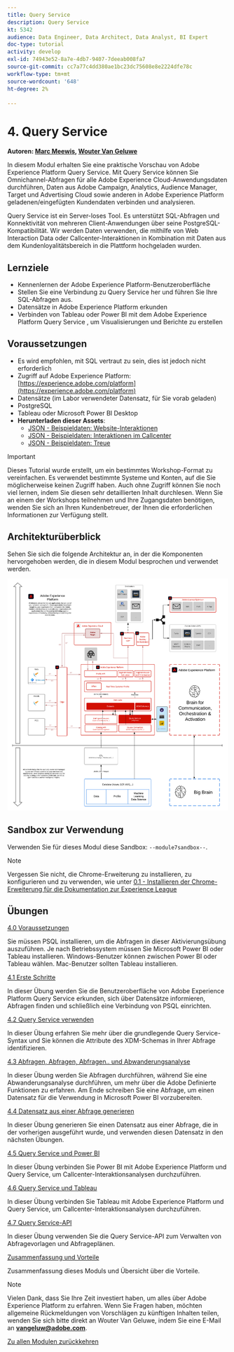 ```yaml
---
title: Query Service
description: Query Service
kt: 5342
audience: Data Engineer, Data Architect, Data Analyst, BI Expert
doc-type: tutorial
activity: develop
exl-id: 74943e52-8a7e-4db7-9407-7deeab008fa7
source-git-commit: cc7a77c4dd380ae1bc23dc75608e8e2224dfe78c
workflow-type: tm+mt
source-wordcount: '648'
ht-degree: 2%

---
```


# 4. Query Service

**Autoren: [Marc Meewis](https://www.linkedin.com/in/marcmeewis/), [Wouter Van Geluwe](https://www.linkedin.com/in/woutervangeluwe/)**

In diesem Modul erhalten Sie eine praktische Vorschau von Adobe Experience Platform Query Service. Mit Query Service können Sie Omnichannel-Abfragen für alle Adobe Experience Cloud-Anwendungsdaten durchführen, Daten aus Adobe Campaign, Analytics, Audience Manager, Target und Advertising Cloud sowie anderen in Adobe Experience Platform geladenen/eingefügten Kundendaten verbinden und analysieren.

Query Service ist ein Server-loses Tool. Es unterstützt SQL-Abfragen und Konnektivität von mehreren Client-Anwendungen über seine PostgreSQL-Kompatibilität.
Wir werden Daten verwenden, die mithilfe von Web Interaction Data oder Callcenter-Interaktionen in Kombination mit Daten aus dem Kundenloyalitätsbereich in die Plattform hochgeladen wurden.

## Lernziele

- Kennenlernen der Adobe Experience Platform-Benutzeroberfläche
- Stellen Sie eine Verbindung zu Query Service her und führen Sie Ihre SQL-Abfragen aus.
- Datensätze in Adobe Experience Platform erkunden
- Verbinden von Tableau oder Power BI mit dem Adobe Experience Platform Query Service , um Visualisierungen und Berichte zu erstellen

## Voraussetzungen

- Es wird empfohlen, mit SQL vertraut zu sein, dies ist jedoch nicht erforderlich
- Zugriff auf Adobe Experience Platform: [https://experience.adobe.com/platform](https://experience.adobe.com/platform)
- Datensätze (im Labor verwendeter Datensatz, für Sie vorab geladen)
- PostgreSQL
- Tableau oder Microsoft Power BI Desktop
- **Herunterladen dieser Assets**:
   - [JSON - Beispieldaten: Website-Interaktionen](./../../assets/json/ee.json)
   - [JSON - Beispieldaten: Interaktionen im Callcenter](./../../assets/json/callcenter.json)
   - [JSON - Beispieldaten: Treue](./../../assets/json/loyalty.json)

>[!IMPORTANT]
>
>Dieses Tutorial wurde erstellt, um ein bestimmtes Workshop-Format zu vereinfachen. Es verwendet bestimmte Systeme und Konten, auf die Sie möglicherweise keinen Zugriff haben. Auch ohne Zugriff können Sie noch viel lernen, indem Sie diesen sehr detaillierten Inhalt durchlesen. Wenn Sie an einem der Workshops teilnehmen und Ihre Zugangsdaten benötigen, wenden Sie sich an Ihren Kundenbetreuer, der Ihnen die erforderlichen Informationen zur Verfügung stellt.

## Architekturüberblick

Sehen Sie sich die folgende Architektur an, in der die Komponenten hervorgehoben werden, die in diesem Modul besprochen und verwendet werden.

![Architekturüberblick](../../assets/images/architecturem7.png)

## Sandbox zur Verwendung

Verwenden Sie für dieses Modul diese Sandbox: `--module7sandbox--`.

>[!NOTE]
>
>Vergessen Sie nicht, die Chrome-Erweiterung zu installieren, zu konfigurieren und zu verwenden, wie unter [0.1 - Installieren der Chrome-Erweiterung für die Dokumentation zur Experience League](../module0/ex1.md)

## Übungen

[4.0 Voraussetzungen](./ex0.md)

Sie müssen PSQL installieren, um die Abfragen in dieser Aktivierungsübung auszuführen. Je nach Betriebssystem müssen Sie Microsoft Power BI oder Tableau installieren. Windows-Benutzer können zwischen Power BI oder Tableau wählen. Mac-Benutzer sollten Tableau installieren.

[4.1 Erste Schritte](./ex1.md)

In dieser Übung werden Sie die Benutzeroberfläche von Adobe Experience Platform Query Service erkunden, sich über Datensätze informieren, Abfragen finden und schließlich eine Verbindung von PSQL einrichten.

[4.2 Query Service verwenden](./ex2.md)

In dieser Übung erfahren Sie mehr über die grundlegende Query Service-Syntax und Sie können die Attribute des XDM-Schemas in Ihrer Abfrage identifizieren.

[4.3 Abfragen, Abfragen, Abfragen.. und Abwanderungsanalyse](./ex3.md)

In dieser Übung werden Sie Abfragen durchführen, während Sie eine Abwanderungsanalyse durchführen, um mehr über die Adobe Definierte Funktionen zu erfahren. Am Ende schreiben Sie eine Abfrage, um einen Datensatz für die Verwendung in Microsoft Power BI vorzubereiten.

[4.4 Datensatz aus einer Abfrage generieren](./ex4.md)

In dieser Übung generieren Sie einen Datensatz aus einer Abfrage, die in der vorherigen ausgeführt wurde, und verwenden diesen Datensatz in den nächsten Übungen.

[4.5 Query Service und Power BI](./ex5.md)

In dieser Übung verbinden Sie Power BI mit Adobe Experience Platform und Query Service, um Callcenter-Interaktionsanalysen durchzuführen.

[4.6 Query Service und Tableau](./ex6.md)

In dieser Übung verbinden Sie Tableau mit Adobe Experience Platform und Query Service, um Callcenter-Interaktionsanalysen durchzuführen.

[4.7 Query Service-API](./ex7.md)

In dieser Übung verwenden Sie die Query Service-API zum Verwalten von Abfragevorlagen und Abfrageplänen.

[Zusammenfassung und Vorteile](./summary.md)

Zusammenfassung dieses Moduls und Übersicht über die Vorteile.

>[!NOTE]
>
>Vielen Dank, dass Sie Ihre Zeit investiert haben, um alles über Adobe Experience Platform zu erfahren. Wenn Sie Fragen haben, möchten allgemeine Rückmeldungen von Vorschlägen zu künftigen Inhalten teilen, wenden Sie sich bitte direkt an Wouter Van Geluwe, indem Sie eine E-Mail an **vangeluw@adobe.com**.

[Zu allen Modulen zurückkehren](../../overview.md)
